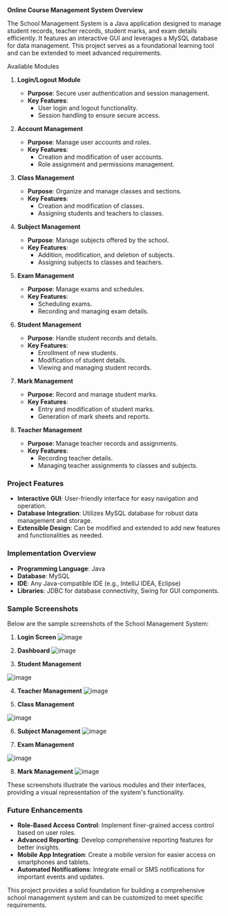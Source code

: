 **Online Course Management System Overview**

The School Management System is a Java application designed to manage student records, teacher records, student marks, and exam details efficiently. It features an interactive GUI and leverages a MySQL database for data management. This project serves as a foundational learning tool and can be extended to meet advanced requirements.

Available Modules

1. **Login/Logout Module**
   - **Purpose**: Secure user authentication and session management.
   - **Key Features**: 
     - User login and logout functionality.
     - Session handling to ensure secure access.

2. **Account Management**
   - **Purpose**: Manage user accounts and roles.
   - **Key Features**:
     - Creation and modification of user accounts.
     - Role assignment and permissions management.

3. **Class Management**
   - **Purpose**: Organize and manage classes and sections.
   - **Key Features**:
     - Creation and modification of classes.
     - Assigning students and teachers to classes.

4. **Subject Management**
   - **Purpose**: Manage subjects offered by the school.
   - **Key Features**:
     - Addition, modification, and deletion of subjects.
     - Assigning subjects to classes and teachers.

5. **Exam Management**
   - **Purpose**: Manage exams and schedules.
   - **Key Features**:
     - Scheduling exams.
     - Recording and managing exam details.

6. **Student Management**
   - **Purpose**: Handle student records and details.
   - **Key Features**:
     - Enrollment of new students.
     - Modification of student details.
     - Viewing and managing student records.

7. **Mark Management**
   - **Purpose**: Record and manage student marks.
   - **Key Features**:
     - Entry and modification of student marks.
     - Generation of mark sheets and reports.

8. **Teacher Management**
   - **Purpose**: Manage teacher records and assignments.
   - **Key Features**:
     - Recording teacher details.
     - Managing teacher assignments to classes and subjects.

### Project Features

- **Interactive GUI**: User-friendly interface for easy navigation and operation.
- **Database Integration**: Utilizes MySQL database for robust data management and storage.
- **Extensible Design**: Can be modified and extended to add new features and functionalities as needed.

### Implementation Overview

- **Programming Language**: Java
- **Database**: MySQL
- **IDE**: Any Java-compatible IDE (e.g., IntelliJ IDEA, Eclipse)
- **Libraries**: JDBC for database connectivity, Swing for GUI components.

### Sample Screenshots

Below are the sample screenshots of the School Management System:

1. **Login Screen**
![image](https://github.com/Lindsay199904/Online-Course-Management-System-/assets/72949658/acf59e1e-7e76-4a13-9bca-605d2dbff211)

2. **Dashboard**
![image](https://github.com/Lindsay199904/Online-Course-Management-System-/assets/72949658/03e682d3-4651-495e-8499-5aee9e94dd2b)


3. **Student Management**

![image](https://github.com/Lindsay199904/Online-Course-Management-System-/assets/72949658/a0b4db60-c032-4677-b000-61bd4c6e3cd6)

4. **Teacher Management**
![image](https://github.com/Lindsay199904/Online-Course-Management-System-/assets/72949658/b7217db9-36ed-41f3-89b8-59672bd7eed1)


5. **Class Management**

![image](https://github.com/Lindsay199904/Online-Course-Management-System-/assets/72949658/9b8996ee-9787-42cd-9619-9882bdd3c14a)

6. **Subject Management**
![image](https://github.com/Lindsay199904/Online-Course-Management-System-/assets/72949658/79876ed4-fe7b-42f2-abfa-2587d6d6d1a7)


7. **Exam Management**

![image](https://github.com/Lindsay199904/Online-Course-Management-System-/assets/72949658/9332fd9d-66d1-4367-a57c-3ad844c044a3)

8. **Mark Management**
![image](https://github.com/Lindsay199904/Online-Course-Management-System-/assets/72949658/079c79fd-5eba-4f23-8d59-5e1d85bdd75c)


These screenshots illustrate the various modules and their interfaces, providing a visual representation of the system's functionality.

### Future Enhancements

- **Role-Based Access Control**: Implement finer-grained access control based on user roles.
- **Advanced Reporting**: Develop comprehensive reporting features for better insights.
- **Mobile App Integration**: Create a mobile version for easier access on smartphones and tablets.
- **Automated Notifications**: Integrate email or SMS notifications for important events and updates.

This project provides a solid foundation for building a comprehensive school management system and can be customized to meet specific requirements.

